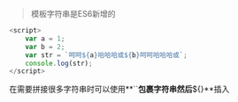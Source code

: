 > 模板字符串是ES6新增的

```js
<script>
    var a = 1;
    var b = 2;
    var str = `呵呵${a}哈哈哈或${b}呵呵哈哈哈或`;
    console.log(str);
</script>
```

在需要拼接很多字符串时可以使用**``**包裹字符串然后**${}**插入

